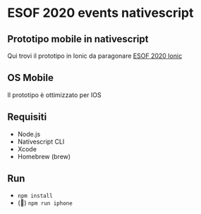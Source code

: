 # ESOF 2020 events nativescript
## Prototipo mobile in nativescript
Qui trovi il prototipo in Ionic da paragonare [ESOF 2020 Ionic](https://github.com/webnicola/esof-events-ionic)

## OS Mobile
Il prototipo è ottimizzato per IOS

## Requisiti
* Node.js
* Nativescript CLI
* Xcode
* Homebrew (brew)

## Run
* `npm install`
* (🤞) `npm run iphone`

